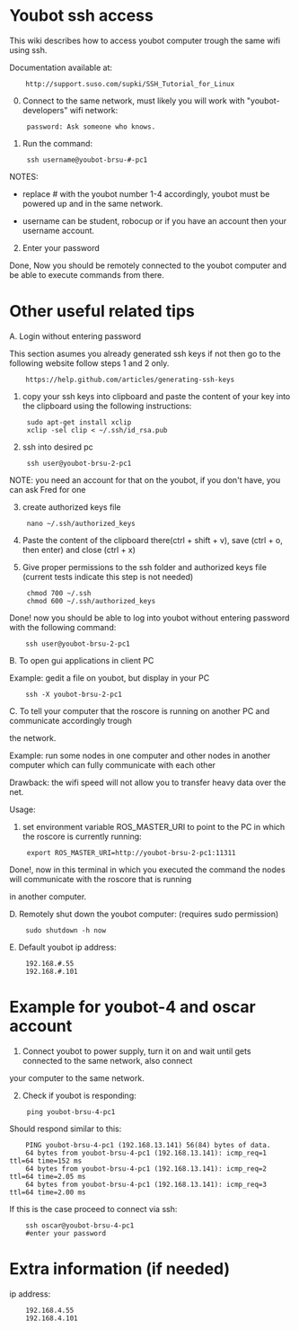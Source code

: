 Youbot ssh access
=================

This wiki describes how to access youbot computer trough the same wifi using ssh.

Documentation available at:

		http://support.suso.com/supki/SSH_Tutorial_for_Linux

0. Connect to the same network, must likely you will work with "youbot-developers" wifi network:

		password: Ask someone who knows.  
		
1. Run the command:

		ssh username@youbot-brsu-#-pc1

NOTES: 

- replace # with the youbot number 1-4 accordingly, youbot must be powered up and in the same network.

- username can be student, robocup or if you have an account then your username account.

2. Enter your password

Done, Now you should be remotely connected to the youbot computer and be able to execute commands from there.


Other useful related tips
=========================

A. Login without entering password

This section asumes you already generated ssh keys if not then go to the following website follow steps 1 and 2 only. 

		https://help.github.com/articles/generating-ssh-keys

1. copy your ssh keys into clipboard and paste the content of your key into the clipboard using the following instructions:

		sudo apt-get install xclip
		xclip -sel clip < ~/.ssh/id_rsa.pub

2. ssh into desired pc

		ssh user@youbot-brsu-2-pc1
		
NOTE: you need an account for that on the youbot, if you don't have, you can ask Fred for one

3. create authorized keys file

		nano ~/.ssh/authorized_keys

4. Paste the content of the clipboard there(ctrl + shift + v), save (ctrl + o, then enter) and close (ctrl + x)

5. Give proper permissions to the ssh folder and authorized keys file (current tests indicate this step is not needed)

		chmod 700 ~/.ssh
		chmod 600 ~/.ssh/authorized_keys

Done! now you should be able to log into youbot without entering password with the following command:

		ssh user@youbot-brsu-2-pc1

B. To open gui applications in client PC 

Example: gedit a file on youbot, but display in your PC

		ssh -X youbot-brsu-2-pc1

C. To tell your computer that the roscore is running on another PC and communicate accordingly trough

the network.

Example: run some nodes in one computer and other nodes in another computer which can fully communicate with each
other

Drawback: the wifi speed will not allow you to transfer heavy data over the net.

Usage:

1. set environment variable ROS_MASTER_URI to point to the PC in which the roscore is currently running:

		export ROS_MASTER_URI=http://youbot-brsu-2-pc1:11311

Done!, now in this terminal in which you executed the command the nodes will communicate with the roscore that is running

in another computer.


D. Remotely shut down the youbot computer: (requires sudo permission)

		sudo shutdown -h now

E. Default youbot ip address:

		192.168.#.55
		192.168.#.101


Example for youbot-4 and oscar account
======================================

1. Connect youbot to power supply, turn it on and wait until gets connected to the same network, also connect

your computer to the same network.

2. Check if youbot is responding:
		
		ping youbot-brsu-4-pc1

Should respond similar to this:
		
		PING youbot-brsu-4-pc1 (192.168.13.141) 56(84) bytes of data.
		64 bytes from youbot-brsu-4-pc1 (192.168.13.141): icmp_req=1 ttl=64 time=152 ms
		64 bytes from youbot-brsu-4-pc1 (192.168.13.141): icmp_req=2 ttl=64 time=2.05 ms
		64 bytes from youbot-brsu-4-pc1 (192.168.13.141): icmp_req=3 ttl=64 time=2.00 ms

If this is the case proceed to connect via ssh:

		ssh oscar@youbot-brsu-4-pc1
		#enter your password

Extra information (if needed)
=============================
		
ip address:

		192.168.4.55
		192.168.4.101
